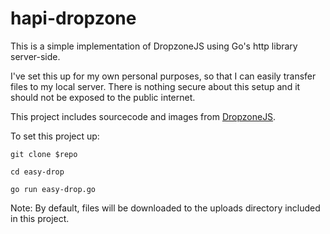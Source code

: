 hapi-dropzone
=============

This is a simple implementation of DropzoneJS using Go's http library server-side.

I've set this up for my own personal purposes, so that I can easily transfer files to my local server. There is nothing secure about this setup and it should not be exposed to the public internet.

This project includes sourcecode and images from [DropzoneJS](http://www.dropzonejs.com/).

To set this project up:

`git clone $repo`

`cd easy-drop`

`go run easy-drop.go`

Note: By default, files will be downloaded to the uploads directory included in this project.
